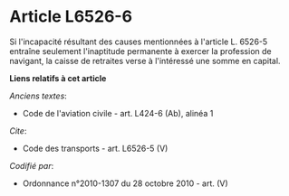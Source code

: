 # Article L6526-6

Si l'incapacité résultant des causes mentionnées à l'article L. 6526-5 entraîne seulement l'inaptitude permanente à exercer
la profession de navigant, la caisse de retraites verse à l'intéressé une somme en capital.

**Liens relatifs à cet article**

_Anciens textes_:

  - Code de l'aviation civile - art. L424-6 (Ab), alinéa 1

_Cite_:

  - Code des transports - art. L6526-5 (V)

_Codifié par_:

  - Ordonnance n°2010-1307 du 28 octobre 2010 - art. (V)
